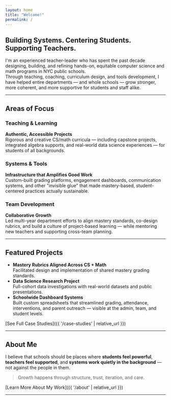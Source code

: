 ```yaml
---
layout: home
title: "Welcome!"
permalink: /
---
```


## Building Systems. Centering Students. Supporting Teachers.

I'm an experienced teacher-leader who has spent the past decade designing, building, and refining hands-on, equitable computer science and math programs in NYC public schools.  
Through teaching, coaching, curriculum design, and tools development, I have helped entire departments — and whole schools — grow stronger, more coherent, and more supportive for students and staff alike.

---
## Areas of Focus

### Teaching & Learning
**Authentic, Accessible Projects**  
Rigorous and creative CS/math curricula — including capstone projects, integrated algebra supports, and real-world data science experiences — for students of all backgrounds.

### Systems & Tools
**Infrastructure that Amplifies Good Work**  
Custom-built grading platforms, engagement dashboards, communication systems, and other "invisible glue" that made mastery-based, student-centered practices actually sustainable.

### Team Development
**Collaborative Growth**  
Led multi-year department efforts to align mastery standards, co-design rubrics, and build a culture of project-based learning — while mentoring new teachers and supporting cross-team planning.

---
## Featured Projects
- **Mastery Rubrics Aligned Across CS + Math**  
  Facilitated design and implementation of shared mastery grading standards.
- **Data Science Research Project**  
  Full-cohort data investigations with real-world datasets and public presentations.
- **Schoolwide Dashboard Systems**  
  Built custom spreadsheets that streamlined grading, attendance, interventions, and parent outreach — visible at the admin, team, and student levels.

[See Full Case Studies]({{ '/case-studies' | relative_url }})

---
## About Me
I believe that schools should be places where **students feel powerful**, **teachers feel supported**, and **systems work quietly in the background** — not against the people in them.

> Growth happens through structure, trust, iteration, and care.

[Learn More About My Work]({{ '/about' | relative_url }})

---
